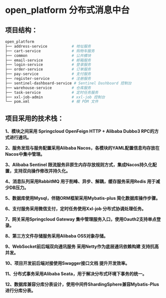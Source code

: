 # open_platform 分布式消息中台

## 项目结构：

```bash
open_platform
├── address-service           # 地址服务
├── cart-service              # 购物车服务
├── common                    # 公共模块
├── email-service             # 邮箱服务
├── login-service             # 登录服务
├── order-service             # 订单服务
├── pay-service               # 支付服务
├── register-service          # 注册服务
├── sentinel-dashboard-service # Sentinel Dashboard 控制台
├── warehouse-service         # 仓库服务
├── task-service              # 定时任务服务
├── xxl-job-admin             # xxl-job 控制台
└── pom.xml                   # 根 POM 文件
```

## 项目采用的技术栈：

**1、模块之间采用 Springcloud OpenFeign HTTP + Alibaba Dubbo3 RPC的方式进行通讯。**

**2、服务发现与服务配置采用Alibaba Nacos，各模块的YAML配置信息均存放在Nacos中集中管理。**

**3、Alibaba Sentinel 限流服务非原生内存存放规则方式，集成Nacos持久化配置，支持双向操作修改并持久化。**

**4、消息队列采用RabbitMQ 用于削峰、异步、解耦，缓存服务采用Redis 用于减少DB压力。**

**5、数据库使用Mysql，伴随ORM框架采用Mybatis-plus 简化数据库操作步骤。**

**6、支付服务采用微信支付，定时任务使用Xxl-job 分布式协调处理任务。**

**7、网关采用Springcloud Gateway 集中管理服务入口，使用Oauth2支持单点登录。**

**8、第三方文件存储服务采用Alibaba OSS对象存储。**

**9、WebSocket前后端双向通讯服务 采用Netty作为底层通讯依赖构建 支持抗高并发。**

**10、项目开发前后端对接使用Swagger接口文档 提升开发效率。**

**11、分布式事务采用Alibaba Seata，用于解决分布式环境下事务的统一。**

**12、数据库兼容分库分表设计，使用中间件ShardingSphere兼容Mybatis-Plus进行分库分表。**
